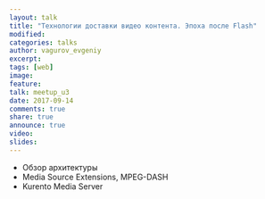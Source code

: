 ```yaml
---
layout: talk
title: "Технологии доставки видео контента. Эпоха после Flash"
modified:
categories: talks
author: vagurov_evgeniy
excerpt:
tags: [web]
image:
feature:
talk: meetup_u3
date: 2017-09-14
comments: true
share: true
announce: true
video: 
slides: 
---
```


* Обзор архитектуры
* Media Source Extensions, MPEG-DASH
* Kurento Media Server
